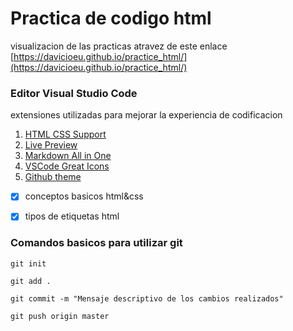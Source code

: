 # Practica de codigo html


visualizacion de las practicas atravez de este enlace [https://davicioeu.github.io/practice_html/](https://davicioeu.github.io/practice_html/)


### Editor Visual Studio Code

extensiones utilizadas para mejorar la experiencia de codificacion

1. [HTML CSS Support](https://marketplace.visualstudio.com/items?itemName=ecmel.vscode-html-css)
2. [Live Preview](https://marketplace.visualstudio.com/items?itemName=ms-vscode.live-server)
3. [Markdown All in One](https://marketplace.visualstudio.com/items?itemName=yzhang.markdown-all-in-one)
4. [VSCode Great Icons](https://marketplace.visualstudio.com/items?itemName=emmanuelbeziat.vscode-great-icons)
5. [Github theme](https://marketplace.visualstudio.com/items?itemName=GitHub.github-vscode-theme)



- [x] conceptos basicos html&css
- [x] tipos de etiquetas html



### Comandos basicos para utilizar git

` git init `

` git add . `

` git commit -m "Mensaje descriptivo de los cambios realizados" `


` git push origin master `


